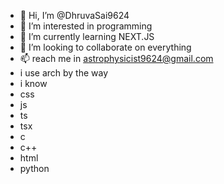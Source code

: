 - 👋 Hi, I’m @DhruvaSai9624
- 👀 I’m interested in programming
- 🌱 I’m currently learning NEXT.JS
- 💞️ I’m looking to collaborate on everything
- 📫 reach me in astrophysicist9624@gmail.com
- i use arch by the way
- i know
-   css
-   js
-   ts
-   tsx
-   c
-   c++
-   html
-   python  

<!---
DhruvaSai9624/DhruvaSai9624 is a ✨ special ✨ repository because its `README.md` (this file) appears on your GitHub profile.
You can click the Preview link to take a look at your changes.
--->
